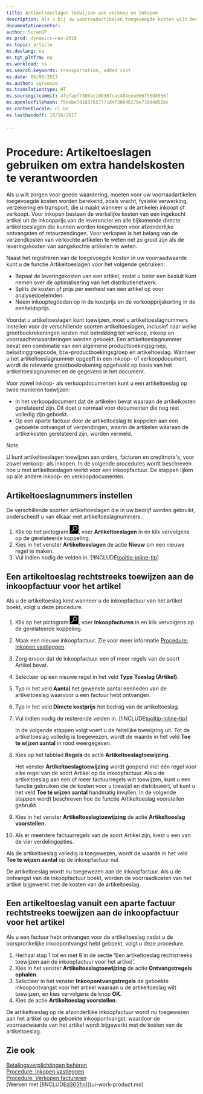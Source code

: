 ```yaml
---
title: Artikeltoeslagen toewijzen aan verkoop en inkopen
description: Als u bij uw voorraadartikelen toegevoegde kosten wilt berekenen, zoals vracht, fysieke verwerking, verzekering en transport, die u maakt wanneer u artikelen inkoopt of verkoopt, kunt u de functie Artikeltoeslagen gebruiken.
documentationcenter: 
author: SorenGP
ms.prod: dynamics-nav-2018
ms.topic: article
ms.devlang: na
ms.tgt_pltfrm: na
ms.workload: na
ms.search.keywords: transportation, added cost
ms.date: 06/06/2017
ms.author: sgroespe
ms.translationtype: HT
ms.sourcegitcommit: 4fefaef7380ac10836fcac404eea006f55d8556f
ms.openlocfilehash: f5eebe7d1837657771d4f3004627be716d4d51bc
ms.contentlocale: nl-be
ms.lasthandoff: 10/16/2017

---
```

# <a name="how-to-use-item-charges-to-account-for-additional-trade-costs"></a>Procedure: Artikeltoeslagen gebruiken om extra handelskosten te verantwoorden
Als u wilt zorgen voor goede waardering, moeten voor uw voorraadartikelen toegevoegde kosten worden berekend, zoals vracht, fysieke verwerking, verzekering en transport, die u maakt wanneer u de artikelen inkoopt of verkoopt. Voor inkopen bestaan de werkelijke kosten van een ingekocht artikel uit de inkoopprijs van de leverancier en alle bijkomende directe artikeltoeslagen die kunnen worden toegewezen voor afzonderlijke ontvangsten of retourzendingen. Voor verkopen is het belang van de verzendkosten van verkochte artikelen te weten net zo groot zijn als de leveringskosten van aangekochte artikelen te weten.

Naast het registreren van de toegevoegde kosten in uw voorraadwaarde kunt u de functie Artikeltoeslagen voor het volgende gebruiken:

- Bepaal de leveringskosten van een artikel, zodat u beter een besluit kunt nemen over de optimalisering van het distributienetwerk.
- Splits de kosten of prijs per eenheid van een artikel op voor analysedoeleinden.
- Neem inkooptegoeden op in de kostprijs en de verkoopprijskorting in de eenheidsprijs.

Voordat u artikeltoeslagen kunt toewijzen, moet u artikeltoeslagnummers instellen voor de verschillende soorten artikeltoeslagen, inclusief naar welke grootboekrekeningen kosten met betrekking tot verkoop, inkoop en voorraadherwaarderingen worden geboekt. Een artikeltoeslagnummer bevat een combinatie van een algemene productboekingsgroep, belastinggroepcode, btw-productboekingsgroep en artikeltoeslag. Wanneer u het artikeltoeslagnummer opgeeft in een inkoop- of verkoopdocument, wordt de relevante grootboekrekening opgehaald op basis van het artikeltoeslagnummer en de gegevens in het document.

Voor zowel inkoop- als verkoopdocumenten kunt u een artikeltoeslag op twee manieren toewijzen:
- In het verkoopdocument dat de artikelen bevat waaraan de artikelkosten gerelateerd zijn. Dit doet u normaal voor documenten die nog niet volledig zijn geboekt.
- Op een aparte factuur door de artikeltoeslag te koppelen aan een geboekte ontvangst of verzendingen, waarin de artikelen waaraan de artikelkosten gerelateerd zijn, worden vermeld.

> [!NOTE]  
>   U kunt artikeltoeslagen toewijzen aan orders, facturen en creditnota's, voor zowel verkoop- als inkopen. In de volgende procedures wordt beschreven hoe u met artikeltoeslagen werkt voor een inkoopfactuur. De stappen lijken op alle andere inkoop- en verkoopdocumenten.

## <a name="to-set-up-item-charge-numbers"></a>Artikeltoeslagnummers instellen
De verschillende soorten artikeltoeslagen die in uw bedrijf worden gebruikt, onderscheidt u van elkaar met artikeltoeslagnummers.

1. Klik op het pictogram ![Zoeken naar pagina of rapport](media/ui-search/search_small.png "pictogram Zoeken naar pagina of rapport"), voer **Artikeltoeslagen** in en klik vervolgens op de gerelateerde koppeling.
2. Kies in het venster **Artikeltoeslagen** de actie **Nieuw** om een nieuwe regel te maken.
3. Vul indien nodig de velden in. [!INCLUDE[tooltip-inline-tip](includes/tooltip-inline-tip_md.md)]

## <a name="to-assign-an-item-charge-directly-to-the-purchase-invoice-for-the-item"></a>Een artikeltoeslag rechtstreeks toewijzen aan de inkoopfactuur voor het artikel
Als u de artikeltoeslag kent wanneer u de inkoopfactuur van het artikel boekt, volgt u deze procedure.

1. Klik op het pictogram ![Zoeken naar pagina of rapport](media/ui-search/search_small.png "pictogram Zoeken naar pagina of rapport"), voer **Inkoopfacturen** in en klik vervolgens op de gerelateerde koppeling.
2. Maak een nieuwe inkoopfactuur. Zie voor meer informatie [Procedure: Inkopen vastleggen](purchasing-how-record-purchases.md).
3. Zorg ervoor dat de inkoopfactuur een of meer regels van de soort Artikel bevat.
4. Selecteer op een nieuwe regel in het veld **Type** **Toeslag (Artikel)**.
5. Typ in het veld **Aantal** het gewenste aantal eenheden van de artikeltoeslag waarvoor u een factuur hebt ontvangen.
6. Typ in het veld **Directe kostprijs** het bedrag van de artikeltoeslag.
7. Vul indien nodig de resterende velden in. [!INCLUDE[tooltip-inline-tip](includes/tooltip-inline-tip_md.md)]

    In de volgende stappen volgt voert u de feitelijke toewijzing uit. Tot de artikeltoeslag volledig is toegewezen, wordt de waarde in het veld **Toe te wijzen aantal** in rood weergegeven.
8. Kies op het tabblad **Regels** de actie **Artikeltoeslagtoewijzing**.

    Het venster **Artikeltoeslagtoewijzing** wordt geopend met één regel voor elke regel van de soort Artikel op de inkoopfactuur. Als u de artikeltoeslag aan een of meer factuurregels wilt toewijzen, kunt u een functie gebruiken die de kosten voor u toewijst en distribueert, of kunt u het veld **Toe te wijzen aantal** handmatig invullen. In de volgende stappen wordt beschreven hoe de functie Artikeltoeslag voorstellen gebruikt.

9. Kies in het venster **Artikeltoeslagtoewijzing** de actie **Artikeltoeslag voorstellen**.
10. Als er meerdere factuurregels van de soort Artikel zijn, kiest u een van de vier verdelingopties.  

Als de artikeltoeslag volledig is toegewezen, wordt de waarde in het veld **Toe te wijzen aantal** op de inkoopfactuur nul.

De artikeltoeslag wordt nu toegewezen aan de inkoopfactuur. Als u de ontvangst van de inkoopfactuur boekt, worden de voorraadkosten van het artikel bijgewerkt met de kosten van de artikeltoeslag.  

## <a name="to-assign-an-item-charge-from-a-separate-invoice-to-the-purchase-invoice-for-the-item"></a>Een artikeltoeslag vanuit een aparte factuur rechtstreeks toewijzen aan de inkoopfactuur voor het artikel
Als u een factuur hebt ontvangen voor de artikeltoeslag nadat u de oorspronkelijke inkoopontvangst hebt geboekt, volgt u deze procedure.
1. Herhaal stap 1 tot en met 8 in de sectie 'Een artikeltoeslag rechtstreeks toewijzen aan de inkoopfactuur voor het artikel'.
2. Kies in het venster **Artikeltoeslagtoewijzing** de actie **Ontvangstregels ophalen**.
3. Selecteer in het venster **Inkoopontvangstregels** de geboekte inkoopontvangst voor het artikel waaraan u de artikeltoeslag wilt toewijzen, en kies vervolgens de knop **OK**.
4. Kies de actie **Artikeltoeslag voorstellen**.

De artikeltoeslag op de afzonderlijke inkoopfactuur wordt nu toegewezen aan het artikel op de geboekte inkoopontvangst, waardoor de voorraadwaarde van het artikel wordt bijgewerkt met de kosten van de artikeltoeslag.

## <a name="see-also"></a>Zie ook
[Betalingsverplichtingen beheren](payables-manage-payables.md)  
[Procedure: Inkopen vastleggen](purchasing-how-record-purchases.md)  
[Procedure: Verkopen factureren](sales-how-invoice-sales.md)  
[Werken met [!INCLUDE[d365fin](includes/d365fin_md.md)]](ui-work-product.md)  

